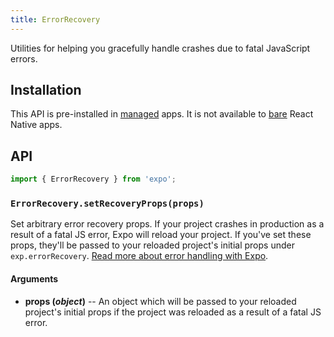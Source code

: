 ```yaml
---
title: ErrorRecovery
---
```


Utilities for helping you gracefully handle crashes due to fatal JavaScript errors.

## Installation

This API is pre-installed in [managed](../../introduction/managed-vs-bare/#managed-workflow) apps. It is not available to [bare](../../introduction/managed-vs-bare/#bare-workflow) React Native apps.

## API

```js
import { ErrorRecovery } from 'expo';
```

### `ErrorRecovery.setRecoveryProps(props)`

Set arbitrary error recovery props. If your project crashes in production as a result of a fatal JS error, Expo will reload your project. If you've set these props, they'll be passed to your reloaded project's initial props under `exp.errorRecovery`. [Read more about error handling with Expo](../../guides/errors/).

#### Arguments

-   **props (_object_)** -- An object which will be passed to your reloaded project's initial props if the project was reloaded as a result of a fatal JS error.

#